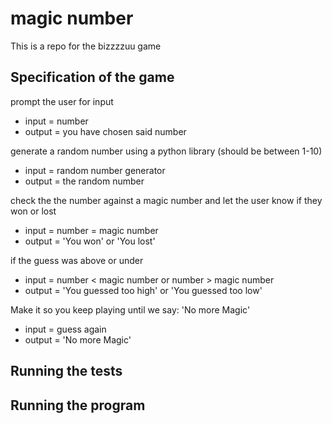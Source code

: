 # magic number

This is a repo for the bizzzzuu game

## Specification of the game
prompt the user for input
- input = number
- output = you have chosen said number

generate a random number using a python library (should be between 1-10)
- input = random number generator
- output = the random number

check the the number against a magic number and let the user know if they won or lost
- input = number = magic number 
- output = 'You won' or 'You lost'

if the guess was above or under
- input = number < magic number or number > magic number
- output = 'You guessed too high' or 'You guessed too low'

Make it so you keep playing until we say: 'No more Magic'
- input = guess again
- output = 'No more Magic'

## Running the tests

## Running the program
